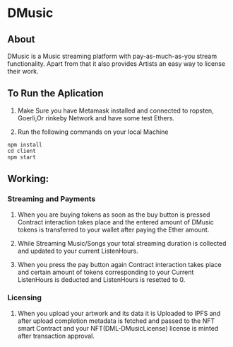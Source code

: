 # DMusic
## About
DMusic is a Music streaming platform with pay-as-much-as-you stream functionality. Apart from that it also provides Artists an easy way to license their work.
## To Run the Aplication


1. Make Sure you have Metamask installed and connected to ropsten, Goerli,Or rinkeby Network and have some test Ethers.

2. Run the following commands on your local Machine
```
npm install
cd client
npm start
```

## Working:

### Streaming and Payments

1. When you are buying tokens as soon as the buy button is pressed Contract interaction takes place and the entered amount of DMusic tokens is transferred to your wallet after paying the Ether amount.

2. While Streaming Music/Songs your total streaming duration is collected and updated to your current ListenHours.

3. When you press the pay button again Contract interaction takes place and certain amount of tokens corresponding to your Current ListenHours is deducted and ListenHours is resetted to 0.

### Licensing

1. When you upload your artwork and its data it is Uploaded to IPFS and after upload completion metadata is fetched and passed to the NFT smart Contract and your NFT(DML-DMusicLicense) license is minted after transaction approval.
